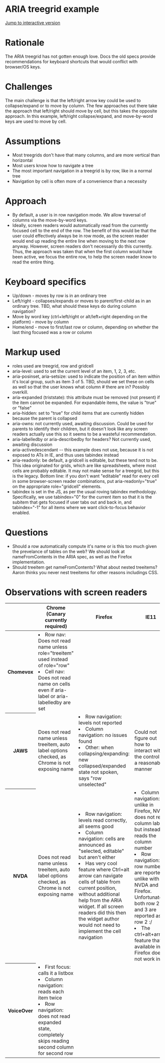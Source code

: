 # ARIA treegrid example

[Jump to interactive version](https://cdn.rawgit.com/aleventhal/treegrid-example/0.1.22/treegrid.html)

# Rationale

The ARIA treegrid has not gotten enough love. Docs the old specs provide recommendations for keyboard shortcuts that would conflict with browser/OS keys.

# Challenges

The main challenge is that the left/right arrow key could be used to collapse/expand or to move by column. The few approaches out there take the approach that left/right should move by cell, but this takes the opposite approach. In this example, left/right collapse/expand, and move-by-word keys are used to move by cell.

# Assumptions

* Most treegrids don't have that many columns, and are more vertical than horizontal
* Most users know how to navigate a tree
* The most important navigation in a treegrid is by row, like in a normal tree
* Navigation by cell is often more of a convenience than a necessity

# Approach
* By default, a user is in row navigation mode. We allow traversal of columns via the move-by-word keys.
* Ideally, screen readers would automatically read from the currently focused cell to the end of the row. The benefit of this would be that the user could effectively always be in row mode, as the screen reader would end up reading the entire line when moving to the next row anyway. However, screen readers don't necessarily do this currently. Thus, the approach was taken that when the first column would have been active, we focus the entire row, to help the screen reader know to read the entire thing.

# Keyboard specifics
* Up/down - moves by row is in an ordinary tree
* Left/right - collapses/expands or moves to parent/first-child as in an ordinary tree. TBD, what should these keys do during column navigation?
* Move by word key (ctrl+left/right or alt/left+right depending on the platform) - move by column
* Home/end - move to first/last row or column, depending on whether the last thing focused was a row or column

# Markup used
* roles used are treegrid, row and gridcell
* aria-level: used to set the current level of an item, 1, 2, 3, etc.
* aria-posinset, aria-setsize: used to indicate the position of an item within it's local group, such as item 3 of 5. TBD, should we set these on cells as well so that the user knows what column # there are in? Possibly overkill.
* aria-expanded (triststate): this attribute must be removed (not present) if the item cannot be expanded. For expandable items, the value is "true" or "false"
* aria-hidden: set to "true" for child items that are currently hidden because the parent is collapsed
* aria-owns: not currently used, awaiting discussion. Could be used for parents to identify their children, but it doesn't look like any screen readers actually use this so it seems to be a wasteful recommendation.
* aria-labelledby or aria-describedby for headers? Not currently used, awaiting discussion
* aria-activedescendant -- this example does not use, because it is not exposed to ATs in IE, and thus uses tabindex instead
* aria-readonly: be default, a gridcell is editable, but these tend not to be. This idea originated for grids, which are like spreadsheets, where most cells are probably editable. It may not make sense for a treegrid, but this is the legacy. Bottom line: if you don't want "editable" read for every cell in some browser-screen reader combinations, put aria-readonly="true" on the appropriate role="gridcell" elements.
* tabindex is set in the JS, as per the usual roving tabindex methodology. Specifically, we use tabindex="0" for the current item so that it is the subitem that gets focused if user tabs out and back in, and tabindex="-1" for all items where we want click-to-focus behavior enabled.

# Questions

* Should a row automatically compute it's name or is this too much given the prevelance of tables on the web?
We should look at nameFromContents in the ARIA spec, as well as the Firefox implementation.
* Should treeitem get nameFromContents? What about nested treeitems? Aaron thinks you never nest treeitems for other reasons includings CSS.

# Observations with screen readers

<table>
<thead>
  <tr>
    <th></th>
    <th>Chrome (Canary currently required)</th>
    <th>Firefox</th>
    <th>IE11</th>
    <th>Safari</th>
  </tr>
</thead>
<tbody>
<tr>
<th>Chomevox</th>
<td>
<li>Row nav: Does not read name unless role="treeitem" used instead of role="row"
<li>Cell nav: Does not read name on cells even if aria-label or aria-labelledby are set</td>
<td></td>
<td></td>
<td></td>
</tr>
<tr>
<th>JAWS</th>
<td>Does not read name unless treeitem, auto label options checked, as Chrome is not exposing name</td>
<td>
  <li>Row navigation: levels not reported
  <li>Column navigation: no issues found
  <li>Other: when collapsing/expanding: new collapsed/expanded state not spoken, says "row unselected"
</td>
<td>Could not figure out how to interact with the control in a reasonable manner</td>
<td></td>
</tr>
<tr>
<th>NVDA</th>
<td>Does not read name unless treeitem, auto label options checked, as Chrome is not exposing name</td>
<td>
  <li>Row navigation: levels read correctly, all seems good
  <li>Column navigation: cells are announced as "selected, editable" but aren't either
  <li>Has very cool feature where Ctrl+alt arrow can navigate cells of table from current position, without
      additional help from the ARIA widget. If all screen readers did this then the widget author would not need
      to implement the cell navigation
<td>
  <li>Column navigation: unlike in Firefox, NVDA does not read column labels but instead reads the column number
  <li>Row navigation: row numbers are reported, unlike with NVDA and Firefox. Unfortunately both row 2 and 3 are reported as row 2 :/
  <li>The ctrl+alt+arrow feature that is available in Firefox does not work in IE
</tr>
<tr>
<th>VoiceOver</th>
<td>
  <li>First focus: calls it a listbox
  <li>Column navigation: reads each item twice
  <li>Row navigation: does not read expanded state, completely skips reading second column for second row
<td></td>
<td></td>
<td>Row navigation: doesn't let us do this, reads cells no matter what</td>
</tr>
</tbody>
</table>
